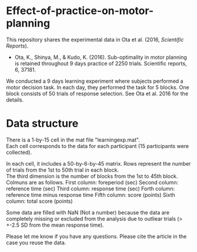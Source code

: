 # Effect-of-practice-on-motor-planning
This repository shares the experimental data in Ota et al. (2016, <em>Scientific Reports</em>). 
- Ota, K., Shinya, M., & Kudo, K. (2016). Sub-optimality in motor planning is retained throughout 9 days practice of 2250 trials. Scientific reports, 6, 37181.

We conducted a 9 days learning experiment where subjects performed a motor decision task. In each day, they performed the task for 5 blocks. One block consists of 50 trials of response selection. See Ota et al. 2016 for the details. 

# Data structure
There is a 1-by-15 cell in the mat file "learningexp.mat". <br>
Each cell corresponds to the data for each participant (15 participants were collected). 

In each cell, it includes a 50-by-6-by-45 matrix. 
Rows represent the number of trials from the 1st to 50th trial in each block.  
The third dimension is the number of blocks from the 1st to 45th block. 
Colmuns are as follows. 
  First column: foreperiod (sec)
  Second column: reference time (sec)
  Third column: response time (sec)
  Forth column: reference time minus response time 
  Fifth column: score (points)
  Sixth column: total score (points)

Some data are filled with NaN (Not a number) because the data are completely missing or excluded from the analysis due to outliear trials (> +-2.5 SD from the mean response time). 

Please let me know if you have any questions. 
Please cite the article in the case you reuse the data. 

